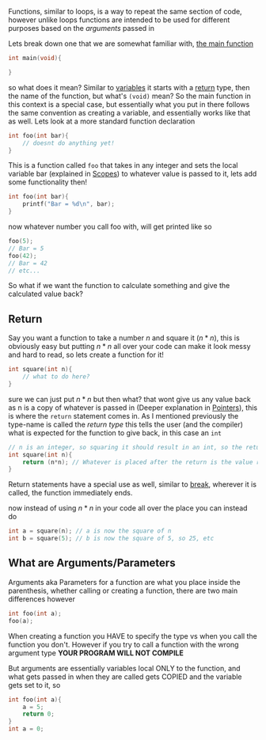Functions, similar to loops, is a way to repeat the same section of code, however unlike loops functions are intended to be used for different purposes based on the *arguments* passed in

Lets break down one that we are somewhat familiar with, [the main function](<./../Explanations/Main Function.md>)
```c
int main(void){

}
```

so what does it mean? Similar to [variables](<./Variables.md>)  it starts with a [return](#Return) type, then the name of the function, but what's `(void)` mean? So the main function in this context is a special case, but essentially what you put in there follows the same convention as creating a variable, and essentially works like that as well. Lets look at a more standard function declaration

```c
int foo(int bar){
	// doesnt do anything yet!
}
```

This is a function called `foo` that takes in any integer and sets the local variable bar (explained in [Scopes](<./Scopes.md>)) to whatever value is passed to it, lets add some functionality then!

```c
int foo(int bar){
	printf("Bar = %d\n", bar);
}
```

now whatever number you call foo with, will get printed like so
```c
foo(5);
// Bar = 5
foo(42);
// Bar = 42
// etc...
```

So what if we want the function to calculate something and give the calculated value back?

## Return

Say you want a function to take a number $n$ and square it ($n*n$), this is obviously easy but putting $n*n$ all over your code can make it look messy and hard to read, so lets create a function for it!
```c
int square(int n){
	// what to do here?
}
```
sure we can just put $n*n$ but then what? that wont give us any value back as n is a copy of whatever is passed in (Deeper explanation in [Pointers](<./Pointers.md>)), this is where the `return` statement comes in. As I mentioned previously the type-name is called the *return type* this tells the user (and the compiler) what is expected for the function to give back, in this case an `int`
```c
// n is an integer, so squaring it should result in an int, so the return type is int
int square(int n){
	return (n*n); // Whatever is placed after the return is the value returned
}
```

Return statements have a special use as well, similar to [break](<./Loops.md#Break>), wherever it is called, the function immediately ends. 

now instead of using $n*n$ in your code all over the place you can instead do 
```c
int a = square(n); // a is now the square of n
int b = square(5); // b is now the square of 5, so 25, etc
```

## What are Arguments/Parameters

Arguments aka Parameters for a function are what you place inside the parenthesis, whether calling or creating a function, there are two main differences however
```c
int foo(int a);
foo(a);
```
When creating a function you HAVE to specify the type vs when you call the function you don't. However if you try to call a function with the wrong argument type **YOUR PROGRAM WILL NOT COMPILE**

But arguments are essentially variables local ONLY to the function, and what gets passed in when they are called gets COPIED and the variable gets set to it, so 

```c
int foo(int a){
	a = 5;
	return 0;
}
int a = 0;



```
